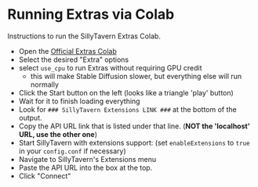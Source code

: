 # Running Extras via Colab

Instructions to run the SillyTavern Extras Colab.

* Open the [Official Extras Colab](https://colab.research.google.com/github/Cohee1207/SillyTavern/blob/main/colab/GPU.ipynb)
* Select the desired "Extra" options
* select `use_cpu` to run Extras without requiring GPU credit
  * this will make Stable Diffusion slower, but everything else will run normally
* Click the Start button on the left (looks like a triangle 'play' button)
* Wait for it to finish loading everything
* Look for `### SillyTavern Extensions LINK ###` at the bottom of the output.
* Copy the API URL link that is listed under that line. (**NOT the 'localhost' URL, use the other one**)
* Start SillyTavern with extensions support: (set `enableExtensions` to `true` in your `config.conf` if necessary)
* Navigate to SillyTavern's Extensions menu
* Paste the API URL into the box at the top.
* Click "Connect"
